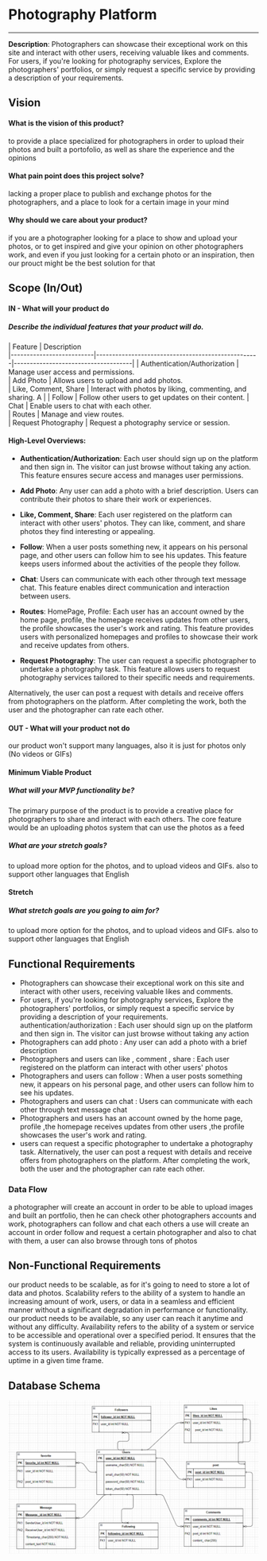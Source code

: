 # Photography Platform
----
**Description**: Photographers can showcase their exceptional work on this site and interact with other users, receiving valuable likes and comments. For users, if you're looking for photography services, Explore the photographers' portfolios, or simply request a specific service by providing a description of your requirements.
## Vision
#### What is the vision of this product?
to provide a place specialized for photographers in order to upload their photos and built a portofolio, as well as share the experience and the opinions
#### What pain point does this project solve?
lacking a proper place to publish and exchange photos for the photographers, and a place to look for a certain image in your mind
#### Why should we care about your product?
if you are a photographer looking for a place to show and upload your photos, or to get inspired and give your opinion on other photographers work, and even if you just looking for a certain photo or an inspiration, then our prouct might be the best solution for that
## Scope (In/Out)
#### IN - What will your product do
##### Describe the individual features that your product will do.
| Feature                  | Description                                      
|--------------------------|---------------------------------------------------|-------------------------------------|
| Authentication/Authorization | Manage user access and permissions.           
| Add Photo                | Allows users to upload and add photos.         
| Like, Comment, Share     | Interact with photos by liking, commenting, and sharing. A                             |
| Follow                   | Follow other users to get updates on their content. 
| Chat                     | Enable users to chat with each other.           
| Routes                   | Manage and view routes.                      
| Request Photography      | Request a photography service or session.       

#### High-Level Overviews:

- **Authentication/Authorization**: Each user should sign up on the platform and then sign in. The visitor can just browse without taking any action. This feature ensures secure access and manages user permissions.

- **Add Photo**: Any user can add a photo with a brief description. Users can contribute their photos to share their work or experiences.

- **Like, Comment, Share**: Each user registered on the platform can interact with other users' photos. They can like, comment, and share photos they find interesting or appealing.

- **Follow**: When a user posts something new, it appears on his personal page, and other users can follow him to see his updates. This feature keeps users informed about the activities of the people they follow.

- **Chat**: Users can communicate with each other through text message chat. This feature enables direct communication and interaction between users.

- **Routes**: HomePage, Profile: Each user has an account owned by the home page, profile, the homepage receives updates from other users, the profile showcases the user's work and rating. This feature provides users with personalized homepages and profiles to showcase their work and receive updates from others.

- **Request Photography**: The user can request a specific photographer to undertake a photography task. This feature allows users to request photography services tailored to their specific needs and requirements.

Alternatively, the user can post a request with details and receive offers from photographers on the platform.
After completing the work, both the user and the photographer can rate each other.
#### OUT - What will your product not do
our product won't support many languages, also it is just for photos only (No videos or GIFs)
#### Minimum Viable Product
##### What will your MVP functionality be?
The primary purpose of the product is to provide a creative place for photographers to share and interact with each others. The core feature would be an uploading photos system that can use the photos as a feed
##### What are your stretch goals?
to upload more option for the photos, and to upload videos and GIFs. also to support other languages that English
#### Stretch
##### What stretch goals are you going to aim for?
to upload more option for the photos, and to upload videos and GIFs. also to support other languages that English
## Functional Requirements
- Photographers can showcase their exceptional work on this site and interact with other users, receiving valuable likes and comments.
- For users, if you're looking for photography services, Explore the photographers' portfolios, or simply request a specific service by providing a description of your requirements.
authentication/authorization : Each user should sign up on the platform and then sign in. The visitor can just browse without taking any action
- Photographers can add photo : Any user can add a photo with a brief description
- Photographers and users can like , comment , share : Each user registered on the platform can interact with other users' photos
- Photographers and users can follow : When a user posts something new, it appears on his personal page, and other users can follow him to see his updates.
- Photographers and users can chat : Users can communicate with each other through text message chat
- Photographers and users has an account owned by the home page, profile ,the homepage receives updates from other users ,the profile showcases the user's work and rating.
- users can request a specific photographer to undertake a photography task. Alternatively, the user can post a request with details and receive offers from photographers on the platform.
After completing the work, both the user and the photographer can rate each other.
### Data Flow
a photographer will create an account in order to be able to upload images and built an portfolio, then he can check other photographers accounts and work, photographers can follow and chat each others
a use will create an account in order follow and request a certain photographer and also to chat with them, a user can also browse through tons of photos
## Non-Functional Requirements
our product needs to be scalable, as for it's going to need to store a lot of data and photos. Scalability refers to the ability of a system to handle an increasing amount of work, users, or data in a seamless and efficient manner without a significant degradation in performance or functionality.
our product needs to be available, so any user can reach it anytime and without any difficulty. Availability refers to the ability of a system or service to be accessible and operational over a specified period. It ensures that the system is continuously available and reliable, providing uninterrupted access to its users. Availability is typically expressed as a percentage of uptime in a given time frame.

## Database Schema

![Schema](./assests/database.png)